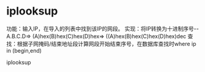 iplooksup
=========
功能：输入IP，在导入的列表中找到该IP的网段。
实现：将IP转换为十进制序号--A.B.C.D=> (A)hex(B)hex(C)hex(D)hex=> ((A)hex(B)hex(C)hex(D)hex)dec
查找：根据子网掩码/结束地址段计算网段开始结束序号，在数据库查找时where ip in (begin,end)

iplooksup
